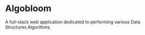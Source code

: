 # Algobloom
A full-stack web application dedicated to performing various Data Structures Algorithms
